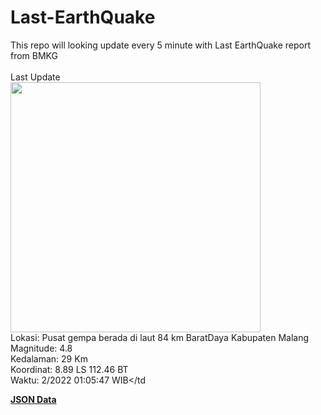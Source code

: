 # Last-EarthQuake
This repo will looking update every 5 minute with Last EarthQuake report from BMKG
<br>
<br>
Last Update
<br>
<img src="https://ews.bmkg.go.id/TEWS/data/20221221010547.mmi.jpg" width="400"/>
<br>
Lokasi: Pusat gempa berada di laut 84 km BaratDaya Kabupaten Malang <br>
Magnitude: 4.8 <br>
Kedalaman: 29 Km <br>
Koordinat: 8.89 LS 112.46 BT <br>
Waktu: 2/2022 01:05:47 WIB</td <br>

<a href="./data/data.json">**JSON Data**</a>
